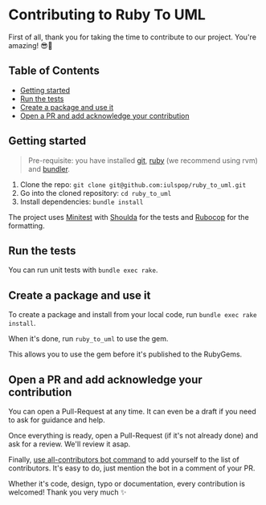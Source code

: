 # Contributing to Ruby To UML

First of all, thank you for taking the time to contribute to our project. You're amazing! 😎🌟

## Table of Contents

- [Getting started](#getting-started)
- [Run the tests](#run-the-tests)
- [Create a package and use it](#create-a-package-and-use-it)
- [Open a PR and add acknowledge your contribution](#open-a-pr-and-add-acknowledge-your-contribution)

## Getting started

> Pre-requisite: you have installed [git][install-git], [ruby][install-ruby] (we recommend using rvm) and [bundler][install-bundler].

1. Clone the repo: `git clone git@github.com:iulspop/ruby_to_uml.git`
1. Go into the cloned repository: `cd ruby_to_uml`
1. Install dependencies: `bundle install`

The project uses [Minitest][minitest] with [Shoulda][shoulda] for the tests and [Rubocop][rubocop] for the formatting.

## Run the tests

You can run unit tests with `bundle exec rake`.

## Create a package and use it

To create a package and install from your local code, run `bundle exec rake install`.

When it's done, run `ruby_to_uml` to use the gem.

This allows you to use the gem before it's published to the RubyGems.

## Open a PR and add acknowledge your contribution

You can open a Pull-Request at any time. It can even be a draft if you need to ask for guidance and help.

Once everything is ready, open a Pull-Request (if it's not already done) and ask for a review. We'll review it asap.

Finally, [use all-contributors bot command][all-contributors-bot-command] to add yourself to the list of contributors. It's easy to do, just mention the bot in a comment of your PR.

Whether it's code, design, typo or documentation, every contribution is welcomed! Thank you very much ✨

<!-- Links -->

[install-git]: https://git-scm.com/book/en/v2/Getting-Started-Installing-Git
[install-ruby]: https://www.ruby-lang.org/en/documentation/installation/
[install-bundler]: https://bundler.io/
[minitest]: https://github.com/seattlerb/minitest
[shoulda]: https://github.com/thoughtbot/shoulda
[rubocop]: https://github.com/rubocop-hq/rubocop
[all-contributors-bot-command]: https://allcontributors.org/docs/en/bot/usage#all-contributors-add
